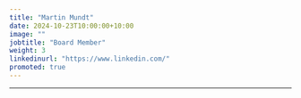 ```yaml
---
title: "Martin Mundt"
date: 2024-10-23T10:00:00+10:00
image: ""
jobtitle: "Board Member"
weight: 3
linkedinurl: "https://www.linkedin.com/"
promoted: true
---
```




---

